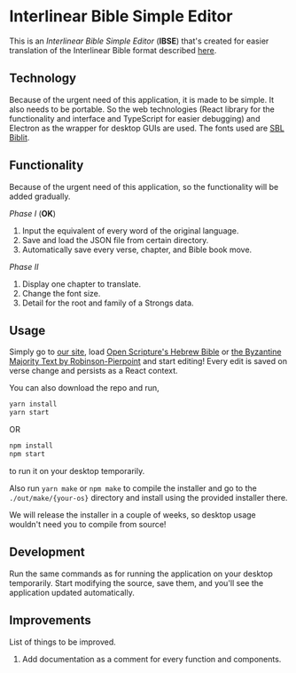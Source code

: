 # **Interlinear Bible Simple Editor**
This is an *Interlinear Bible Simple Editor* (**IBSE**) that's created for easier
translation of the Interlinear Bible format described
[here](https://github.com/benihyangbaik/aist/blob/main/README.en.md#cheap-to-compute).

## **Technology**
Because of the urgent need of this application, it is made to be simple. It
also needs to be portable. So the web technologies (React library for the
functionality and interface and TypeScript for easier debugging) and Electron
as the wrapper for desktop GUIs are used. The fonts used are [SBL
Biblit](https://www.sbl-site.org/educational/BiblicalFonts_SBLBibLit.aspx).


## **Functionality**
Because of the urgent need of this application, so the functionality will be
added gradually.

_Phase I_ (**OK**)
1. Input the equivalent of every word of the original language.
2. Save and load the JSON file from certain directory.
3. Automatically save every verse, chapter, and Bible book move.

_Phase II_
1. Display one chapter to translate.
2. Change the font size.
3. Detail for the root and family of a Strongs data.


## **Usage**
Simply go to [our site](https://ibse.benihyangbaik.com), load [Open Scripture's
Hebrew
Bible](https://github.com/benihyangbaik/interlinear-bible-simple-editor/blob/main/data/morphhb.json)
or [the Byzantine Majority Text by
Robinson-Pierpoint](https://github.com/benihyangbaik/interlinear-bible-simple-editor/blob/main/data/byzmt.json)
and start editing! Every edit is saved on verse change and persists as a React
context.

You can also download the repo and run,
```bash
yarn install
yarn start
```
OR
```bash
npm install
npm start
```
to run it on your desktop temporarily.

Also run `yarn make` or `npm make` to compile the installer and go to the
`./out/make/{your-os}` directory and install using the provided installer
there.

We will release the installer in a couple of weeks, so desktop usage wouldn't
need you to compile from source!


## **Development**
Run the same commands as for running the application on your desktop
temporarily. Start modifying the source, save them, and you'll see the
application updated automatically.


## **Improvements**
List of things to be improved.
1. Add documentation as a comment for every function and components.
